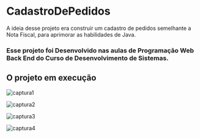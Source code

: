 # CadastroDePedidos
A ideia desse projeto era construir um cadastro de pedidos semelhante a Nota Fiscal, para aprimorar as habilidades de Java.

### Esse projeto foi Desenvolvido nas aulas de Programação Web Back End do Curso de Desenvolvimento de Sistemas. 

## O projeto em execução

![captura1](https://user-images.githubusercontent.com/78637454/130281891-b08a1d3c-7cf2-48eb-881e-4341b60db730.JPG)

![captura2](https://user-images.githubusercontent.com/78637454/130281901-bdf26264-42e9-4e62-ae66-d8ade4210479.JPG)

![captura3](https://user-images.githubusercontent.com/78637454/130281908-8a04c3d3-1519-4bb3-86fa-cfaa3e67e00f.JPG)

![captura4](https://user-images.githubusercontent.com/78637454/130281915-e003675c-189e-454c-b67d-ef1eed94aeb9.JPG)

